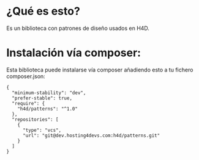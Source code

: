# ¿Qué es esto?

Es un biblioteca con patrones de diseño usados en H4D. 

# Instalación vía composer:

Esta biblioteca puede instalarse vía composer añadiendo esto a tu fichero composer.json:

    {
      "minimum-stability": "dev",
      "prefer-stable": true,
      "require": {
        "h4d/patterns": "^1.0"
      },
      "repositories": [
        {
          "type": "vcs",
          "url": "git@dev.hosting4devs.com:h4d/patterns.git"
        }
      ]
    }
    
